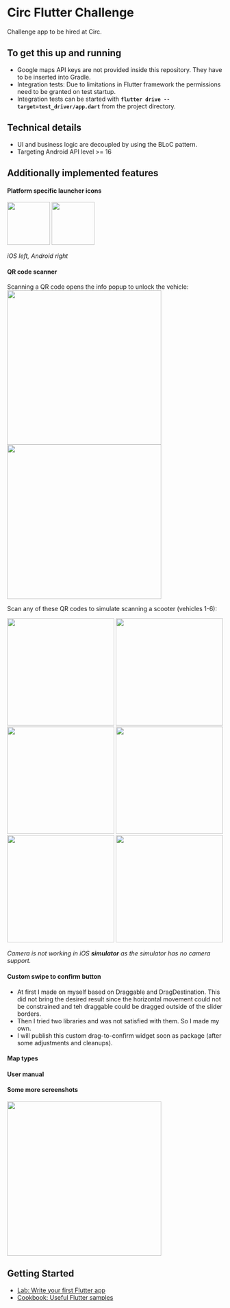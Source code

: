 # Circ Flutter Challenge

Challenge app to be hired at Circ.

## To get this up and running

* Google maps API keys are not provided inside this repository. They have to be inserted into Gradle.
* Integration tests: Due to limitations in Flutter framework the permissions need to be granted on test startup.
* Integration tests can be started with **`flutter drive --target=test_driver/app.dart`** from the project directory.


## Technical details
* UI and business logic are decoupled by using the BLoC pattern.
* Targeting Android API level >= 16



## Additionally implemented features

#### Platform specific launcher icons
<img src="readme_resources/launcher_ios.png" width="100"/>   <img src="readme_resources/launcher_android.png" width="100"/>

<i>iOS left, Android right</i>

#### QR code scanner

Scanning a QR code opens the info popup to unlock the vehicle:
<img src="readme_resources/scanner_button.gif" width="360"/>   <img src="readme_resources/scanner_opens_info_popup.gif" width="360"/> 

Scan any of these QR codes to simulate scanning a scooter (vehicles 1-6):

<img src="readme_resources/vehicle_qr_codes/qrcode-vehicle-id-1.png" width="250" style="border:10;">   <img src="readme_resources/vehicle_qr_codes/qrcode-vehicle-id-2.png" width="250">   <img src="readme_resources/vehicle_qr_codes/qrcode-vehicle-id-3.png" width="250">   <img src="readme_resources/vehicle_qr_codes/qrcode-vehicle-id-4.png" width="250">   <img src="readme_resources/vehicle_qr_codes/qrcode-vehicle-id-5.png" width="250">   <img src="readme_resources/vehicle_qr_codes/qrcode-vehicle-id-6.png" width="250">   

<i>Camera is not working in iOS <b>simulator</b> as the simulator has no camera support.</i>


#### Custom swipe to confirm button
* At first I made on myself based on Draggable and DragDestination. This did not bring the desired result since the horizontal movement could not be constrained and teh draggable could be dragged outside of the slider borders.
* Then I tried two libraries and was not satisfied with them. So I made my own.
* I will publish this custom drag-to-confirm widget soon as package (after some adjustments and cleanups). 



#### Map types



#### User manual



#### Some more screenshots
<img src="readme_resources/selecting_markers_360.gif" width="360"/>





## Getting Started

- [Lab: Write your first Flutter app](https://flutter.dev/docs/get-started/codelab)
- [Cookbook: Useful Flutter samples](https://flutter.dev/docs/cookbook)
